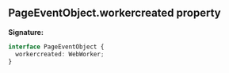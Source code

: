 ## PageEventObject.workercreated property

**Signature:**

```typescript
interface PageEventObject {
  workercreated: WebWorker;
}
```

